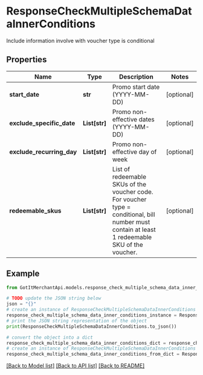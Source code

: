 # ResponseCheckMultipleSchemaDataInnerConditions

Include information involve with voucher type is conditional

## Properties

Name | Type | Description | Notes
------------ | ------------- | ------------- | -------------
**start_date** | **str** | Promo start date (YYYY-MM-DD) | [optional] 
**exclude_specific_date** | **List[str]** | Promo non-effective dates (YYYY-MM-DD) | [optional] 
**exclude_recurring_day** | **List[str]** | Promo non-effective day of week | [optional] 
**redeemable_skus** | **List[str]** | List of redeemable SKUs of the voucher code. For voucher type &#x3D; conditional, bill number must contain at least 1 redeemable SKU of the voucher. | [optional] 

## Example

```python
from GotItMerchantApi.models.response_check_multiple_schema_data_inner_conditions import ResponseCheckMultipleSchemaDataInnerConditions

# TODO update the JSON string below
json = "{}"
# create an instance of ResponseCheckMultipleSchemaDataInnerConditions from a JSON string
response_check_multiple_schema_data_inner_conditions_instance = ResponseCheckMultipleSchemaDataInnerConditions.from_json(json)
# print the JSON string representation of the object
print(ResponseCheckMultipleSchemaDataInnerConditions.to_json())

# convert the object into a dict
response_check_multiple_schema_data_inner_conditions_dict = response_check_multiple_schema_data_inner_conditions_instance.to_dict()
# create an instance of ResponseCheckMultipleSchemaDataInnerConditions from a dict
response_check_multiple_schema_data_inner_conditions_from_dict = ResponseCheckMultipleSchemaDataInnerConditions.from_dict(response_check_multiple_schema_data_inner_conditions_dict)
```
[[Back to Model list]](../README.md#documentation-for-models) [[Back to API list]](../README.md#documentation-for-api-endpoints) [[Back to README]](../README.md)


